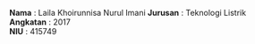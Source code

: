 **Nama** : Laila Khoirunnisa Nurul Imani 
**Jurusan** : Teknologi Listrik  
**Angkatan** : 2017  
**NIU**  : 415749